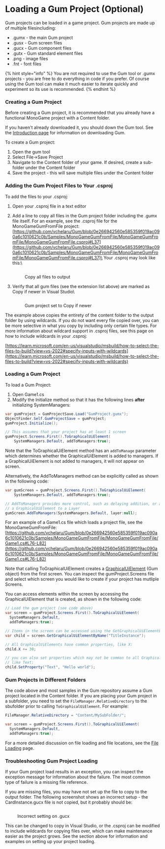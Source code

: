 # Loading a Gum Project (Optional)

Gum projects can be loaded in a game project. Gum projects are made up of multiple filesincluding:

* .gumx - the main Gum project
* .gusx - Gum screen files
* .gucx - Gum component files
* .gutx - Gum standard element files
* .png - image files
* .fnt - font files

{% hint style="info" %}
You are not required to use the Gum tool or .gumx projects - you are free to do everything in code if you prefer. Of course using the Gum tool can make it much easier to iterate quickly and experiment so its use is recommended.
{% endhint %}

### Creating a Gum Project

Before creating a Gum project, it is recommended that you already have a functional MonoGame project with a Content folder.

If you haven't already downloaded it, you should down the Gum tool. See the [Introduction page](../#downloading-gum) for information on downloading Gum.

To create a Gum project:

1. Open the gum tool
2. Select File->Save Project
3. Navigate to the Content folder of your game. If desired, create a sub-folder under the Content folder
4. Save the project - this will save multiple files under the Content folder

### Adding the Gum Project Files to Your .csproj

To add the files to your .csproj:

1. Open your .csproj file in a text editor
2.  Add a line to copy all files in the Gum project folder including the .gumx file itself. For an example, see the .csproj file for the MonoGameGumFromFile project: [https://github.com/vchelaru/Gum/blob/0e266942560e585359f019ac090a6c1010621c0b/Samples/MonoGameGumFromFile/MonoGameGumFromFile/MonoGameGumFromFile.csproj#L37](https://github.com/vchelaru/Gum/blob/0e266942560e585359f019ac090a6c1010621c0b/Samples/MonoGameGumFromFile/MonoGameGumFromFile/MonoGameGumFromFile.csproj#L37)\
    Your .csproj may look like this:\


    <figure><img src="../.gitbook/assets/29_12 07 52.png" alt=""><figcaption><p>Copy all files to output</p></figcaption></figure>
3.  Verify that all gum files (see the extension list above) are marked as Copy if newer in Visual Studio\


    <figure><img src="../.gitbook/assets/image (1) (1) (1) (1) (1) (1) (1) (1) (1) (1) (1) (1) (1) (1) (1) (1) (1) (1) (1) (1) (1) (1) (1) (1) (1) (1) (1) (1).png" alt=""><figcaption><p>Gum project set to Copy if newer</p></figcaption></figure>

The example above copies the entirety of the content folder to the output folder by using wildcards. If you do not want every file copied over, you can be more selective in what you copy by including only certain file types. For more information about wildcard support in .csproj files, see this page on how to include wildcards in your .csproj:

[https://learn.microsoft.com/en-us/visualstudio/msbuild/how-to-select-the-files-to-build?view=vs-2022#specify-inputs-with-wildcards](https://learn.microsoft.com/en-us/visualstudio/msbuild/how-to-select-the-files-to-build?view=vs-2022#specify-inputs-with-wildcards)

### Loading a Gum Project

To load a Gum Project:

1. Open Game1.cs
2. Modify the Initialize method so that it has the following lines **after** initializing SystemManagers:

```csharp
var gumProject = GumProjectSave.Load("GumProject.gumx");
ObjectFinder.Self.GumProjectSave = gumProject;
gumProject.Initialize();

// This assumes that your project has at least 1 screen
gumProject.Screens.First().ToGraphicalUiElement(
    SystemManagers.Default, addToManagers:true);
```

Note that the ToGraphicalUiElement method has an `addToManage` parameter which determines whether the GraphicalUiElement is added to managers. If a GraphicalUiElement is not added to managers, it will not appear on screen.

Alternatively, the AddToManagers method can be explicitly called as shown in the following code:

```csharp
var gumScreen = gumProject.Screens.First().ToGraphicalUiElement(
    SystemManagers.Default, addToManagers:true);

// AddToManagers provides more control, such as delaying addition, or adding 
// a GraphicalUiElement to a Layer
gumScreen.AddToManagers(SystemManagers.Default, layer:null);
```

For an example of a Game1.cs file which loads a project file, see the MonoGameGumFromFile: [https://github.com/vchelaru/Gum/blob/0e266942560e585359f019ac090a6c1010621c0b/Samples/MonoGameGumFromFile/MonoGameGumFromFile/Game1.cs#L76-L82](https://github.com/vchelaru/Gum/blob/0e266942560e585359f019ac090a6c1010621c0b/Samples/MonoGameGumFromFile/MonoGameGumFromFile/Game1.cs#L76-L82)

Note that calling ToGraphicalUiElement creates a [GraphicalUiElement](../gum-code-reference/graphicaluielement/) (Gum object) from the first screen. You can inspect the gumProject.Screens file and select which screen you would like to create if your project has mutliple Screens.

You can access elements within the screen by accessing the GraphicalUiElement that is created, as shown in the following code:

```csharp
// Load the gum project (see code above)
var screen = gumProject.Screens.First().ToGraphicalUiElement(
  SystemManagers.Default, 
  addToManagers:true);

// Items in the screen can be accessed using the GetGraphicalUiElementByName method:
var child = screen.GetGraphicalUiElementByName("TitleInstance");

// All GraphicalUiElements have common properties, like X:
child.X += 30;

// you can also set properties which may not be common to all GraphicalUiElements,
// like Text:
child.SetProperty("Text", "Hello world");
```

### Gum Projects in Different Folders

The code above and most samples in the Gum repository assume a Gum project located in the Content folder. If you are placing your Gum project in a subfolder, you need to set the `FileManager.RelativeDirectory` to the sbufolder prior to calling `ToGraphicalUiElement`. For example:

```csharp
FileManager.RelativeDirectory = "Content/MySubFolder/";

var screen = gumProject.Screens.First().ToGraphicalUiElement(
  SystemManagers.Default, 
  addToManagers:true);
```

For a more detailed discussion on file loading and file locations, see the [File Loading](file-loading.md#loading-files-through-runtime-objects) page.

### Troubleshooting Gum Project Loading

If your Gum project load results in an exception, you can inspect the exception message for information about the failure. The most common type of failure is a missing file reference.

If you are missing files, you may have not set up the file to copy to the output folder. The following screenshot shows an incorrect setup - the CardInstance.gucx file is not copied, but it probably should be:

<figure><img src="../.gitbook/assets/image (49).png" alt=""><figcaption><p>Incorrect setting on .gucx</p></figcaption></figure>

This can be changed to copy in Visual Studio, or the .csproj can be modified to include wildcards for copying files over, which can make maintenance easier as the project grows. See the section above for information and examples on setting up your project loading.
